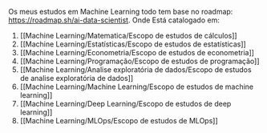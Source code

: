 Os meus estudos em Machine Learning todo tem base no roadmap: https://roadmap.sh/ai-data-scientist. Onde Está catalogado em:

1. [[Machine Learning/Matematica/Escopo de estudos de cálculos]]
2. [[Machine Learning/Estatísticas/Escopo de estudos de estatísticas]]
3. [[Machine Learning/Econometria/Escopo de estudos de econometria]]
4. [[Machine Learning/Programação/Escopo de estudos de programação]]
5. [[Machine Learning/Analise exploratória de dados/Escopo de estudos de analise exploratória de dados]]
6. [[Machine Learning/Machine Learning/Escopo de estudos de machine learning]]
7. [[Machine Learning/Deep Learning/Escopo de estudos de deep learning]]
8. [[Machine Learning/MLOps/Escopo de estudos de MLOps]]
